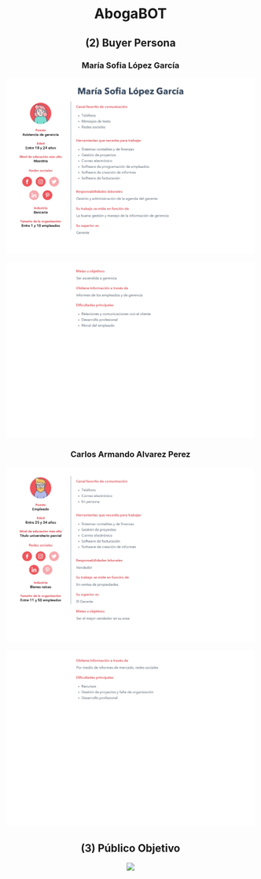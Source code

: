 <h1 align="center"
  >AbogaBOT</h1>
  
<h2 align="center"
  >(2) Buyer Persona</h2>
  
  <h3 align="center"
  >María Sofia López García</h3>

<p align="center"><img src="https://github.com/Jramo5/Launch-X-Latam-MisionFrontEnd/blob/main/INTRO/Practicas/2-%20Buyer%20Persona/Mar%C3%ADa%20Sofia%20L%C3%B3pez%20Garc%C3%ADa/Mar%C3%ADa%20Sofia%20L%C3%B3pez%20Garc%C3%ADa-1.jpg"></p>

<p align="center"><img src="https://github.com/Jramo5/Launch-X-Latam-MisionFrontEnd/blob/main/INTRO/Practicas/2-%20Buyer%20Persona/Mar%C3%ADa%20Sofia%20L%C3%B3pez%20Garc%C3%ADa/Mar%C3%ADa%20Sofia%20L%C3%B3pez%20Garc%C3%ADa-2.jpg"></p>

<h3 align="center"
  >Carlos Armando Alvarez Perez</h3>

<p align="center"><img src="https://github.com/Jramo5/Launch-X-Latam-MisionFrontEnd/blob/main/INTRO/Practicas/2-%20Buyer%20Persona/Carlos%20Armando%20Alvarez%20Perez/Carlos%20Armando%20Alvarez%20Perez-1.jpg"></p>

<p align="center"><img src="https://github.com/Jramo5/Launch-X-Latam-MisionFrontEnd/blob/main/INTRO/Practicas/2-%20Buyer%20Persona/Carlos%20Armando%20Alvarez%20Perez/Carlos%20Armando%20Alvarez%20Perez-2.jpg"></p>


<h2 align="center"
  >(3) Público Objetivo</h2>
 
<p align="center"><img src="https://github.com/Jramo5/Launch-X-Latam-MisionFrontEnd/blob/main/INTRO/Practicas/3-%20Publico%20objetivo/Publico%20objetivo.png?raw=true"></p>
